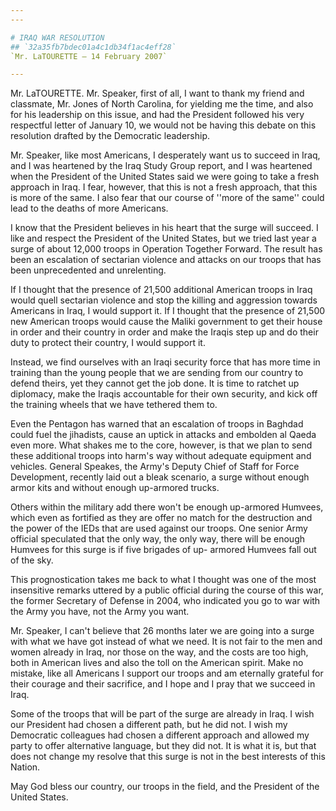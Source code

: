 ```yaml
---
---

# IRAQ WAR RESOLUTION
## `32a35fb7bdec01a4c1db34f1ac4eff28`
`Mr. LaTOURETTE — 14 February 2007`

---
```



Mr. LaTOURETTE. Mr. Speaker, first of all, I want to thank my friend 
and classmate, Mr. Jones of North Carolina, for yielding me the time, 
and also for his leadership on this issue, and had the President 
followed his very respectful letter of January 10, we would not be 
having this debate on this resolution drafted by the Democratic 
leadership.

Mr. Speaker, like most Americans, I desperately want us to succeed in 
Iraq, and I was heartened by the Iraq Study Group report, and I was 
heartened when the President of the United States said we were going to 
take a fresh approach in Iraq. I fear, however, that this is not a 
fresh approach, that this is more of the same. I also fear that our 
course of ''more of the same'' could lead to the deaths of more 
Americans.

I know that the President believes in his heart that the surge will 
succeed. I like and respect the President of the United States, but we 
tried last year a surge of about 12,000 troops in Operation Together 
Forward. The result has been an escalation of sectarian violence and 
attacks on our troops that has been unprecedented and unrelenting.

If I thought that the presence of 21,500 additional American troops 
in Iraq would quell sectarian violence and stop the killing and 
aggression towards Americans in Iraq, I would support it. If I thought 
that the presence of 21,500 new American troops would cause the Maliki 
government to get their house in order and their country in order and 
make the Iraqis step up and do their duty to protect their country, I 
would support it.

Instead, we find ourselves with an Iraqi security force that has more 
time in training than the young people that we are sending from our 
country to defend theirs, yet they cannot get the job done. It is time 
to ratchet up diplomacy, make the Iraqis accountable for their own 
security, and kick off the training wheels that we have tethered them 
to.

Even the Pentagon has warned that an escalation of troops in Baghdad 
could fuel the jihadists, cause an uptick in attacks and embolden al 
Qaeda even more. What shakes me to the core, however, is that we plan 
to send these additional troops into harm's way without adequate 
equipment and vehicles. General Speakes, the Army's Deputy Chief of 
Staff for Force Development, recently laid out a bleak scenario, a 
surge without enough armor kits and without enough up-armored trucks.

Others within the military add there won't be enough up-armored 
Humvees, which even as fortified as they are offer no match for the 
destruction and the power of the IEDs that are used against our troops. 
One senior Army official speculated that the only way, the only way, 
there will be enough Humvees for this surge is if five brigades of up-
armored Humvees fall out of the sky.

This prognostication takes me back to what I thought was one of the 
most insensitive remarks uttered by a public official during the course 
of this war, the former Secretary of Defense in 2004, who indicated you 
go to war with the Army you have, not the Army you want.

Mr. Speaker, I can't believe that 26 months later we are going into a 
surge with what we have got instead of what we need. It is not fair to 
the men and women already in Iraq, nor those on the way, and the costs 
are too high, both in American lives and also the toll on the American 
spirit. Make no mistake, like all Americans I support our troops and am 
eternally grateful for their courage and their sacrifice, and I hope 
and I pray that we succeed in Iraq.

Some of the troops that will be part of the surge are already in 
Iraq. I wish our President had chosen a different path, but he did not. 
I wish my Democratic colleagues had chosen a different approach and 
allowed my party to offer alternative language, but they did not. It is 
what it is, but that does not change my resolve that this surge is not 
in the best interests of this Nation.

May God bless our country, our troops in the field, and the President 
of the United States.